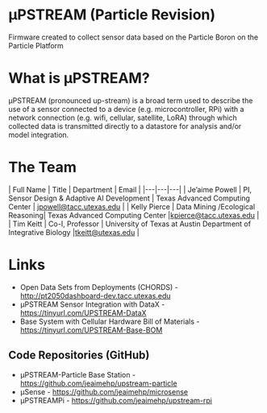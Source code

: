 # µPSTREAM (Particle Revision)
Firmware created to collect sensor data based on the Particle Boron on the Particle Platform

# What is µPSTREAM?
µPSTREAM (pronounced up-stream) is a broad term used to describe the use of a sensor connected to a device (e.g. microcontroller, RPi) with a network connection (e.g. wifi, cellular, satellite, LoRA) through which collected data is transmitted directly to a datastore for analysis and/or model integration. 

# The Team

| Full Name | Title | Department | Email |
|---|---|---|
| Je’aime Powell | PI, Sensor Design & Adaptive AI Development | Texas Advanced Computing Center | jpowell@tacc.utexas.edu |
| Kelly Pierce | Data Mining /Ecological Reasoning| Texas Advanced Computing Center |kpierce@tacc.utexas.edu |
| Tim Keitt | Co-I, Professor | University of Texas at Austin Department of Integrative Biology |tkeitt@utexas.edu |



# Links
* Open Data Sets from Deployments (CHORDS) - http://pt2050dashboard-dev.tacc.utexas.edu 
* µPSTREAM Sensor Integration with DataX - https://tinyurl.com/UPSTREAM-DataX 
* Base System with Cellular Hardware Bill of Materials - https://tinyurl.com/UPSTREAM-Base-BOM 

## Code Repositories (GitHub)
* µPSTREAM-Particle Base Station - https://github.com/jeaimehp/upstream-particle 
* µSense - https://github.com/jeaimehp/microsense 
* µPSTREAMPi - https://github.com/jeaimehp/upstream-rpi 






